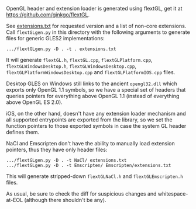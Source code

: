 OpenGL header and extension loader is generated using flextGL, get it at
https://github.com/ginkgo/flextGL.

See [extensions.txt](extensions.txt) for requested version and a list of non-core extensions.
Call `flextGLgen.py` in this directory with the following arguments to generate
files for generic GLES2 implementations:

    .../flextGLgen.py -D . -t . extensions.txt

It will generate `flextGL.h`, `flextGL.cpp`, `flextGLPlatform.cpp`,
`flextGLWindowsDesktop.h`, `flextGLWindowsDesktop.cpp`,
`flextGLPlatformWindowsDesktop.cpp` and `flextGLPlatformIOS.cpp` files.

Desktop GLES on Windows still links to the ancient `opengl32.dll` which exports
only OpenGL 1.1 symbols, so we have a special set of headers that queries
pointers for everything above OpenGL 1.1 (instead of everything above OpenGL ES
2.0).

iOS, on the other hand, doesn't have any extension loader mechanism and all
supported entrypoints are exported from the library, so we set the function
pointers to those exported symbols in case the system GL header defines them.

NaCl and Emscripten don't have the ability to manually load extension pointers,
thus they have only header files:

    .../flextGLgen.py -D . -t NaCl/ extensions.txt
    .../flextGLgen.py -D . -t Emscripten/ Emscripten/extensions.txt

This will generate stripped-down `flextGLNaCl.h` and `flextGLEmscripten.h`
files.

As usual, be sure to check the diff for suspicious changes and
whitespace-at-EOL (although there shouldn't be any).
